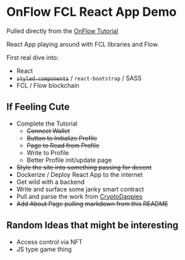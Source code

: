 # OnFlow FCL React App Demo

Pulled directly from the [OnFlow Tutorial](https://docs.onflow.org/fcl/flow-app-quickstart/)

React App playing around with FCL libraries and Flow.

First real dive into:

- React
- ~~`styled-components`~~ / `react-bootstrap` / SASS
- FCL / Flow blockchain

## If Feeling Cute

- Complete the Tutorial
  - ~~Connect Wallet~~
  - ~~Button to Initialize Profile~~
  - ~~Page to Read from Profile~~
  - Write to Profile
  - Better Profile init/update page
- ~~Style the site into something passing for decent~~
- Dockerize / Deploy React App to the internet
- Get wild with a backend
- Write and surface some janky smart contract
- Pull and parse the work from [CryptoDappies](https://github.com/bebner/crypto-dappy)
- ~~Add About Page pulling markdown from this README~~

## Random Ideas that might be interesting

- Access control via NFT
- JS type game thing
